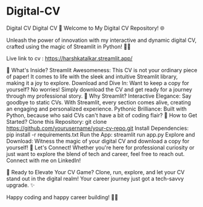 # Digital-CV
Digital CV
Digital CV 🚀 Welcome to My Digital CV Repository! 🌐

Unleash the power of innovation with my interactive and dynamic digital CV, crafted using the magic of Streamlit in Python! 🐍✨

Live link to cv : https://harshkatalkar.streamlit.app/


📄 What's Inside? Streamlit Awesomeness: This CV is not your ordinary piece of paper! It comes to life with the sleek and intuitive Streamlit library, making it a joy to explore. Download and Dive In: Want to keep a copy for yourself? No worries! Simply download the CV and get ready for a journey through my professional story. 🌈 Why Streamlit? Interactive Elegance: Say goodbye to static CVs. With Streamlit, every section comes alive, creating an engaging and personalized experience. Pythonic Brilliance: Built with Python, because who said CVs can't have a bit of coding flair? 🚀 How to Get Started? Clone this Repository: git clone https://github.com/yourusername/your-cv-repo.git Install Dependencies: pip install -r requirements.txt Run the App: streamlit run app.py Explore and Download: Witness the magic of your digital CV and download a copy for yourself! 🎉 Let's Connect! Whether you're here for professional curiosity or just want to explore the blend of tech and career, feel free to reach out. Connect with me on LinkedIn!

🚀 Ready to Elevate Your CV Game? Clone, run, explore, and let your CV stand out in the digital realm! Your career journey just got a tech-savvy upgrade. ✨

Happy coding and happy career building! 🚀🌟
